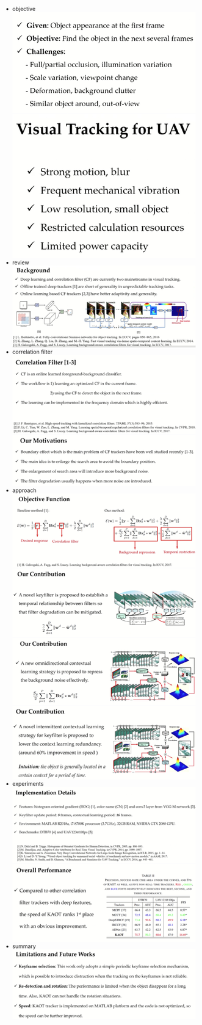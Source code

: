 - objective
![](assets/e9cecb6a.png)
![](assets/f54fd6ba.png)
- review
![](assets/0f14a384.png)
- correlation filter
![](assets/be773d69.png)
![](assets/7236f0cb.png)
- approach
![](assets/c1c35aea.png)
![](assets/52436bde.png)
![](assets/60c6e2b7.png)
![](assets/a4aadb22.png)
- experiments
![](assets/618e29c9.png)
![](assets/606c1915.png)
- summary
![](assets/111bf038.png)
